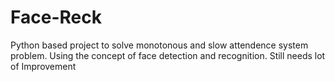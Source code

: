 # Face-Reck
Python based project to solve monotonous and slow attendence system problem. Using the concept of face detection and recognition. Still needs lot of Improvement
